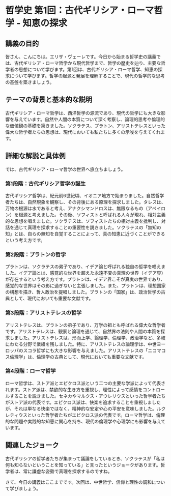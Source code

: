 # 哲学史 第1回：古代ギリシア・ローマ哲学 - 知恵の探求

## 講義の目的

皆さん、こんにちは。エリザ・ヴェーレです。今日から始まる哲学史の講義では、古代ギリシア・ローマ哲学から現代哲学まで、哲学の歴史を辿り、主要な哲学者の思想について学びます。第1回は、古代ギリシア・ローマ哲学、知恵の探求について学びます。哲学の起源と発展を理解することで、現代の哲学的な思考の基盤を築きましょう。

## テーマの背景と基本的な説明

古代ギリシア・ローマ哲学は、西洋哲学の源流であり、現代の哲学にも大きな影響を与えています。自然や人間の本質について深く考察し、論理的思考や倫理的な価値観の基礎を築きました。ソクラテス、プラトン、アリストテレスといった偉大な哲学者たちの思想は、現代においても私たちに多くの示唆を与えてくれます。

## 詳細な解説と具体例

では、古代ギリシア・ローマ哲学の世界へ旅立ちましょう。

### 第1段階：古代ギリシア哲学の誕生

古代ギリシア哲学は、紀元前6世紀頃、イオニア地方で始まりました。自然哲学者たちは、自然現象を観察し、その背後にある原理を探求しました。タレスは、万物の根源は水であると考え、アナクシマンドロスは、無限なるもの（アペイロン）を根源と考えました。その後、ソフィストと呼ばれる人々が現れ、相対主義的な思想を唱えました。ソクラテスは、ソフィストたちの相対主義を批判し、対話を通じて真理を探求することの重要性を説きました。ソクラテスの「無知の知」とは、自らの無知を自覚することによって、真の知恵に近づくことができるという考え方です。

### 第2段階：プラトンの哲学

プラトンは、ソクラテスの弟子であり、イデア論と呼ばれる独自の哲学を唱えました。イデア論とは、感覚的な世界を超えた永遠不変の真理の世界（イデア界）が存在するという考え方です。プラトンは、イデア界こそが真実の世界であり、感覚的な世界はその影に過ぎないと主張しました。また、プラトンは、理想国家の構想を描き、哲人政治を提唱しました。プラトンの「国家」は、政治哲学の古典として、現代においても重要な文献です。

### 第3段階：アリストテレスの哲学

アリストテレスは、プラトンの弟子であり、万学の祖とも呼ばれる偉大な哲学者です。アリストテレスは、観察と論理を通じて、自然界の法則や人間の本質を探求しました。アリストテレスは、形而上学、論理学、倫理学、政治学など、多岐にわたる分野で業績を残しました。特に、アリストテレスの論理学は、中世ヨーロッパのスコラ哲学にも大きな影響を与えました。アリストテレスの「ニコマコス倫理学」は、倫理学の古典として、現代においても重要な文献です。

### 第4段階：ローマ哲学

ローマ哲学は、ストア派とエピクロス派という二つの主要な学派によって代表されます。ストア派は、禁欲的な生き方を重視し、理性によって感情をコントロールすることを説きました。セネカやマルクス・アウレリウスといった哲学者たちがストア派の代表です。エピクロス派は、快楽を追求することを重視しましたが、それは単なる快楽ではなく、精神的な安定や心の平安を意味しました。ルクレティウスといった哲学者たちがエピクロス派の代表です。ローマ哲学は、倫理的な問題や実践的な知恵に関心を持ち、現代の倫理学や心理学にも影響を与えています。

## 関連したジョーク

古代ギリシアの哲学者たちが集まって議論をしているとき、ソクラテスが「私は何も知らないということを知っている」と言ったというジョークがあります。哲学者は、常に謙虚な姿勢で真理を探求するのですね。

さて、今日の講義はここまでです。次回は、中世哲学、信仰と理性の調和について学びましょう。
